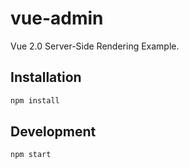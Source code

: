 # vue-admin

Vue 2.0 Server-Side Rendering Example.

## Installation

```bash
npm install
```

## Development

```bash
npm start
```

